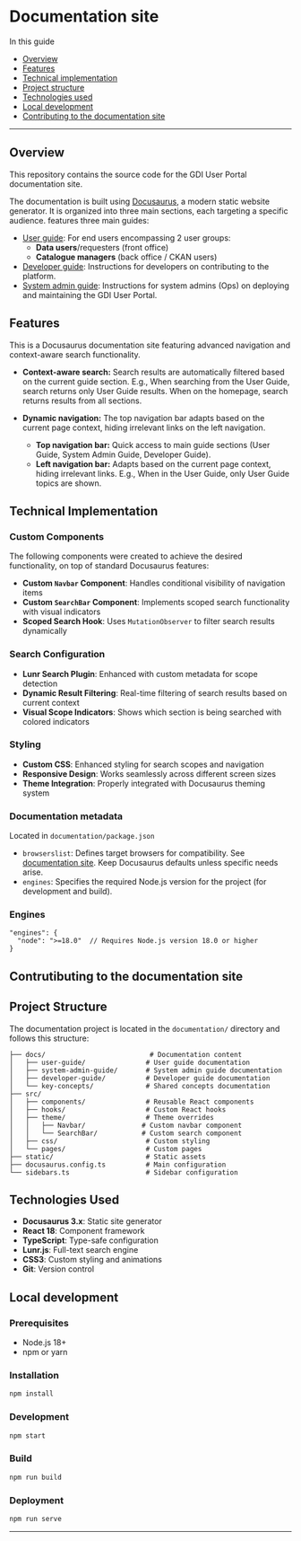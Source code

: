 # Documentation site

In this guide

- [Overview](#overview)
- [Features](#features)
- [Technical implementation](#technical-implementation)
- [Project structure](#project-structure)
- [Technologies used](#technologies-used)
- [Local development](#local-development)
- [Contributing to the documentation site](#contributing-to-the-documentation-site)

---

## Overview

This repository contains the source code for the GDI User Portal documentation site.

The documentation is built using [Docusaurus](https://docusaurus.io/), a modern static website generator. It is organized into three main sections, each targeting a specific audience.
features three main guides:

- [User guide](./docs/user-guide/welcome.md): For end users encompassing 2 user groups:
  - **Data users**/requesters (front office)
  - **Catalogue managers** (back office / CKAN users)
- [Developer guide](./docs/developer-guide/welcome.md): Instructions for developers on contributing to the platform.
- [System admin guide](./docs/system-admin-guide/welcome.md): Instructions for system admins (Ops) on deploying and maintaining the GDI User Portal.

## Features

This is a Docusaurus documentation site featuring advanced navigation and context-aware search functionality.

- **Context-aware search:** Search results are automatically filtered based on the current guide section. E.g., When searching from the User Guide, search returns only User Guide results. When on the homepage, search returns results from all sections.

- **Dynamic navigation:** The top navigation bar adapts based on the current page context, hiding irrelevant links on the left navigation.
  - **Top navigation bar:** Quick access to main guide sections (User Guide, System Admin Guide, Developer Guide).
  - **Left navigation bar:** Adapts based on the current page context, hiding irrelevant links. E.g., When in the User Guide, only User Guide topics are shown.

## Technical Implementation

### Custom Components

The following components were created to achieve the desired functionality, on top of standard Docusaurus features:

- **Custom `Navbar` Component**: Handles conditional visibility of navigation items
- **Custom `SearchBar` Component**: Implements scoped search functionality with visual indicators
- **Scoped Search Hook**: Uses `MutationObserver` to filter search results dynamically

### Search Configuration

- **Lunr Search Plugin**: Enhanced with custom metadata for scope detection
- **Dynamic Result Filtering**: Real-time filtering of search results based on current context
- **Visual Scope Indicators**: Shows which section is being searched with colored indicators

### Styling

- **Custom CSS**: Enhanced styling for search scopes and navigation
- **Responsive Design**: Works seamlessly across different screen sizes
- **Theme Integration**: Properly integrated with Docusaurus theming system

### Documentation metadata

Located in `documentation/package.json`

- `browserslist`: Defines target browsers for compatibility. See [documentation site](https://docusaurus.io/docs/browser-support#default-values). Keep Docusaurus defaults unless specific needs arise.
- `engines`: Specifies the required Node.js version for the project (for development and build).

### Engines

```
"engines": {
  "node": ">=18.0"  // Requires Node.js version 18.0 or higher
}
```

## Contrutibuting to the documentation site

## Project Structure

The documentation project is located in the `documentation/` directory and follows this structure:

```
├── docs/                          # Documentation content
│   ├── user-guide/               # User guide documentation
│   ├── system-admin-guide/       # System admin guide documentation
│   ├── developer-guide/          # Developer guide documentation
│   └── key-concepts/             # Shared concepts documentation
├── src/
│   ├── components/               # Reusable React components
│   ├── hooks/                    # Custom React hooks
│   ├── theme/                    # Theme overrides
│   │   ├── Navbar/              # Custom navbar component
│   │   └── SearchBar/           # Custom search component
│   ├── css/                      # Custom styling
│   └── pages/                    # Custom pages
├── static/                       # Static assets
├── docusaurus.config.ts          # Main configuration
└── sidebars.ts                   # Sidebar configuration
```

## Technologies Used

- **Docusaurus 3.x**: Static site generator
- **React 18**: Component framework
- **TypeScript**: Type-safe configuration
- **Lunr.js**: Full-text search engine
- **CSS3**: Custom styling and animations
- **Git**: Version control

## Local development

### Prerequisites

- Node.js 18+
- npm or yarn

### Installation

```bash
npm install
```

### Development

```bash
npm start
```

### Build

```bash
npm run build
```

### Deployment

```bash
npm run serve
```

---
